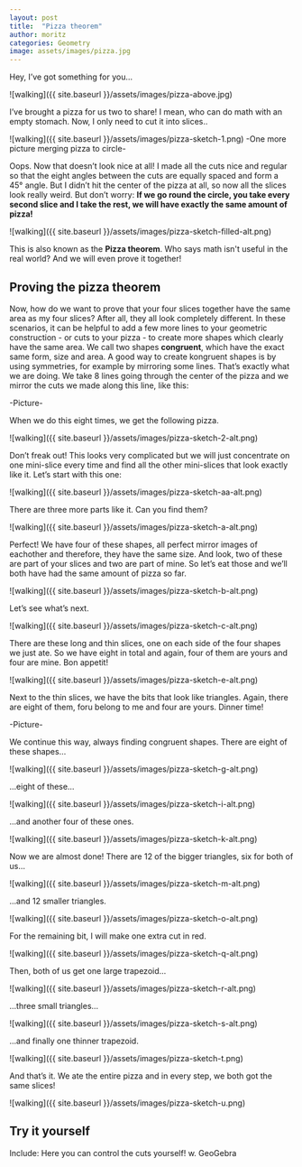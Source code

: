 ```yaml
---
layout: post
title:  "Pizza theorem"
author: moritz
categories: Geometry
image: assets/images/pizza.jpg
---
```

Hey, I’ve got something for you…

![walking]({{ site.baseurl }}/assets/images/pizza-above.jpg)

I’ve brought a pizza for us two to share! I mean, who can do math with an empty stomach. Now, I only need to cut it into slices..

![walking]({{ site.baseurl }}/assets/images/pizza-sketch-1.png)
-One more picture merging pizza to circle-

Oops. Now that doesn’t look nice at all! I made all the cuts nice and regular so that the eight angles between the cuts are equally spaced and form a 45° angle. But I didn’t hit the center of the pizza at all, so now all the slices look really weird. But don’t worry: **If we go round the circle, you take every second slice and I take the rest, we will have exactly the same amount of pizza!**

![walking]({{ site.baseurl }}/assets/images/pizza-sketch-filled-alt.png)

This is also known as the **Pizza theorem**. Who says math isn't useful in the real world? And we will even prove it together!

## Proving the pizza theorem

Now, how do we want to prove that your four slices together have the same area as my four slices? After all, they all look completely different. In these scenarios, it can be helpful to add a few more lines to your geometric construction - or cuts to your pizza - to create more shapes which clearly have the same area. We call two shapes **congruent**, which have the exact same form, size and area. A good way to create kongruent shapes is by using symmetries, for example by mirroring some lines. That’s exactly what we are doing. We take 8 lines going through the center of the pizza and we mirror the cuts we made along this line, like this:

-Picture-

When we do this eight times, we get the following pizza.

![walking]({{ site.baseurl }}/assets/images/pizza-sketch-2-alt.png)

Don’t freak out! This looks very complicated but we will just concentrate on one mini-slice every time and find all the other mini-slices that look exactly like it. Let’s start with this one:

![walking]({{ site.baseurl }}/assets/images/pizza-sketch-aa-alt.png)

There are three more parts like it. Can you find them?

![walking]({{ site.baseurl }}/assets/images/pizza-sketch-a-alt.png)

Perfect! We have four of these shapes, all perfect mirror images of eachother and therefore, they have the same size. And look, two of these are part of your slices and two are part of mine. So let’s eat those and we’ll both have had the same amount of pizza so far.

![walking]({{ site.baseurl }}/assets/images/pizza-sketch-b-alt.png)

Let’s see what’s next.

![walking]({{ site.baseurl }}/assets/images/pizza-sketch-c-alt.png)

There are these long and thin slices, one on each side of the four shapes we just ate. So we have eight in total and again, four of them are yours and four are mine. Bon appetit!

![walking]({{ site.baseurl }}/assets/images/pizza-sketch-e-alt.png)

Next to the thin slices, we have the bits that look like triangles. Again, there are eight of them, foru belong to me and four are yours. Dinner time!

-Picture-

We continue this way, always finding congruent shapes. There are eight of these shapes…

![walking]({{ site.baseurl }}/assets/images/pizza-sketch-g-alt.png)

…eight of these…

![walking]({{ site.baseurl }}/assets/images/pizza-sketch-i-alt.png)

…and another four of these ones.

![walking]({{ site.baseurl }}/assets/images/pizza-sketch-k-alt.png)

Now we are almost done! There are 12 of the bigger triangles, six for both of us…

![walking]({{ site.baseurl }}/assets/images/pizza-sketch-m-alt.png)

…and 12 smaller triangles.

![walking]({{ site.baseurl }}/assets/images/pizza-sketch-o-alt.png)

For the remaining bit, I will make one extra cut in red.

![walking]({{ site.baseurl }}/assets/images/pizza-sketch-q-alt.png)

Then, both of us get one large trapezoid…

![walking]({{ site.baseurl }}/assets/images/pizza-sketch-r-alt.png)

…three small triangles…

![walking]({{ site.baseurl }}/assets/images/pizza-sketch-s-alt.png)

…and finally one thinner trapezoid.

![walking]({{ site.baseurl }}/assets/images/pizza-sketch-t.png)

And that’s it. We ate the entire pizza and in every step, we both got the same slices!

![walking]({{ site.baseurl }}/assets/images/pizza-sketch-u.png)

## Try it yourself
Include: Here you can control the cuts yourself! w. GeoGebra